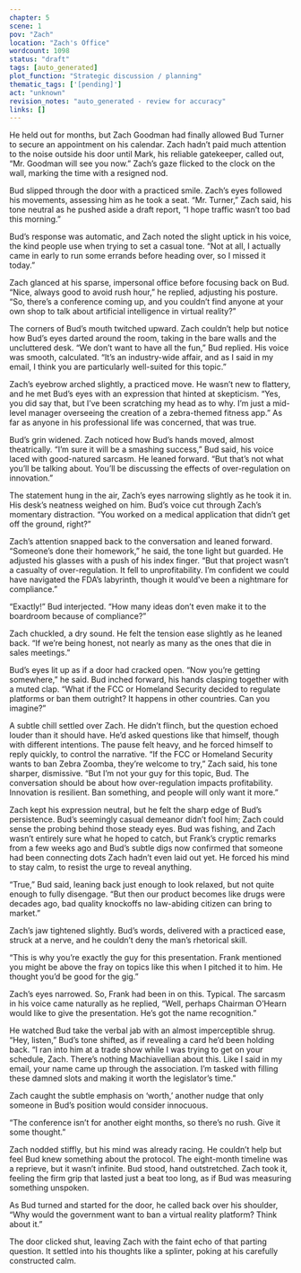 ```yaml
---
chapter: 5
scene: 1
pov: "Zach"
location: "Zach's Office"
wordcount: 1098
status: "draft"
tags: [auto_generated]
plot_function: "Strategic discussion / planning"
thematic_tags: ['[pending]']
act: "unknown"
revision_notes: "auto_generated - review for accuracy"
links: []
---
```


He held out for months, but Zach Goodman had finally allowed Bud Turner to secure an appointment on his calendar. Zach hadn’t paid much attention to the noise outside his door until Mark, his reliable gatekeeper, called out, “Mr. Goodman will see you now.” Zach’s gaze flicked to the clock on the wall, marking the time with a resigned nod.  

Bud slipped through the door with a practiced smile. Zach’s eyes followed his movements, assessing him as he took a seat. “Mr. Turner,” Zach said, his tone neutral as he pushed aside a draft report, “I hope traffic wasn’t too bad this morning.” 

Bud’s response was automatic, and Zach noted the slight uptick in his voice, the kind people use when trying to set a casual tone. “Not at all, I actually came in early to run some errands before heading over, so I missed it today.” 

Zach glanced at his sparse, impersonal office before focusing back on Bud. “Nice, always good to avoid rush hour,” he replied, adjusting his posture. “So, there’s a conference coming up, and you couldn’t find anyone at your own shop to talk about artificial intelligence in virtual reality?” 

The corners of Bud’s mouth twitched upward. Zach couldn’t help but notice how Bud’s eyes darted around the room, taking in the bare walls and the uncluttered desk. “We don’t want to have all the fun,” Bud replied. His voice was smooth, calculated. “It’s an industry-wide affair, and as I said in my email, I think you are particularly well-suited for this topic.” 

Zach’s eyebrow arched slightly, a practiced move. He wasn’t new to flattery, and he met Bud’s eyes with an expression that hinted at skepticism. “Yes, you did say that, but I’ve been scratching my head as to why. I’m just a mid-level manager overseeing the creation of a zebra-themed fitness app.” As far as anyone in his professional life was concerned, that was true. 

Bud’s grin widened. Zach noticed how Bud’s hands moved, almost theatrically. “I’m sure it will be a smashing success,” Bud said, his voice laced with good-natured sarcasm. He leaned forward. “But that’s not what you’ll be talking about. You’ll be discussing the effects of over-regulation on innovation.” 

The statement hung in the air, Zach’s eyes narrowing slightly as he took it in. His desk’s neatness weighed on him. Bud’s voice cut through Zach’s momentary distraction. “You worked on a medical application that didn’t get off the ground, right?” 

Zach’s attention snapped back to the conversation and leaned forward. “Someone’s done their homework,” he said, the tone light but guarded. He adjusted his glasses with a push of his index finger. “But that project wasn’t a casualty of over-regulation. It fell to unprofitability. I’m confident we could have navigated the FDA’s labyrinth, though it would’ve been a nightmare for compliance.” 

“Exactly!” Bud interjected. “How many ideas don’t even make it to the boardroom because of compliance?” 

Zach chuckled, a dry sound. He felt the tension ease slightly as he leaned back. “If we’re being honest, not nearly as many as the ones that die in sales meetings.” 

Bud’s eyes lit up as if a door had cracked open. “Now you’re getting somewhere,” he said. Bud inched forward, his hands clasping together with a muted clap. “What if the FCC or Homeland Security decided to regulate platforms or ban them outright? It happens in other countries. Can you imagine?” 

A subtle chill settled over Zach. He didn’t flinch, but the question echoed louder than it should have. He’d asked questions like that himself, though with different intentions. The pause felt heavy, and he forced himself to reply quickly, to control the narrative. “If the FCC or Homeland Security wants to ban Zebra Zoomba, they’re welcome to try,” Zach said, his tone sharper, dismissive. “But I’m not your guy for this topic, Bud. The conversation should be about how over-regulation impacts profitability. Innovation is resilient. Ban something, and people will only want it more.” 

Zach kept his expression neutral, but he felt the sharp edge of Bud’s persistence. Bud’s seemingly casual demeanor didn’t fool him; Zach could sense the probing behind those steady eyes. Bud was fishing, and Zach wasn’t entirely sure what he hoped to catch, but Frank’s cryptic remarks from a few weeks ago and Bud’s subtle digs now confirmed that someone had been connecting dots Zach hadn’t even laid out yet. He forced his mind to stay calm, to resist the urge to reveal anything. 

“True,” Bud said, leaning back just enough to look relaxed, but not quite enough to fully disengage. “But then our product becomes like drugs were decades ago, bad quality knockoffs no law-abiding citizen can bring to market.” 

Zach’s jaw tightened slightly. Bud’s words, delivered with a practiced ease, struck at a nerve, and he couldn’t deny the man’s rhetorical skill. 

“This is why you’re exactly the guy for this presentation. Frank mentioned you might be above the fray on topics like this when I pitched it to him. He thought you’d be good for the gig.” 

Zach’s eyes narrowed. So, Frank had been in on this. Typical. The sarcasm in his voice came naturally as he replied, “Well, perhaps Chairman O’Hearn would like to give the presentation. He’s got the name recognition.” 

He watched Bud take the verbal jab with an almost imperceptible shrug. “Hey, listen,” Bud’s tone shifted, as if revealing a card he’d been holding back. “I ran into him at a trade show while I was trying to get on your schedule, Zach. There’s nothing Machiavellian about this. Like I said in my email, your name came up through the association. I’m tasked with filling these damned slots and making it worth the legislator’s time.” 

Zach caught the subtle emphasis on ‘worth,’ another nudge that only someone in Bud’s position would consider innocuous. 

“The conference isn’t for another eight months, so there’s no rush. Give it some thought.” 

Zach nodded stiffly, but his mind was already racing. He couldn’t help but feel Bud knew something about the protocol. The eight-month timeline was a reprieve, but it wasn’t infinite. Bud stood, hand outstretched. Zach took it, feeling the firm grip that lasted just a beat too long, as if Bud was measuring something unspoken. 

As Bud turned and started for the door, he called back over his shoulder, “Why would the government want to ban a virtual reality platform? Think about it.” 

The door clicked shut, leaving Zach with the faint echo of that parting question. It settled into his thoughts like a splinter, poking at his carefully constructed calm.
